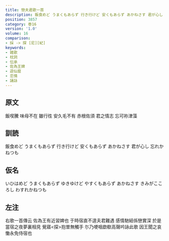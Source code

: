 ```yaml
---
title: 戀夫君歌一首
description: 飯食めど うまくもあらず 行き行けど 安くもあらず あかねさす 君が心し 忘れかねつも
position: 3857
category: 巻16
version: '1.0'
volume: 16
comparison:
- 採 -> 探 [尼][紀]
keywords:
- 雑歌
- 枕詞
- 伝承
- 佐為王婢
- 遊仙窟
- 恋情
- 誦詠
---
```


## 原文

飯喫騰 味母不在 雖行徃 安久毛不有 赤根佐須 君之情志 忘可祢津藻

## 訓読

飯食めど うまくもあらず 行き行けど 安くもあらず あかねさす 君が心し 忘れかねつも

## 仮名

いひはめど うまくもあらず ゆきゆけど やすくもあらず あかねさす きみがこころし わすれかねつも

## 左注

右歌一首傳云 佐為王有近習婢也 于時宿直不遑夫君難遇 感情馳結係戀實深 於是當宿之夜夢裏相見 覺寤<探>抱曽無觸手 尓乃哽咽歔欷高聲吟詠此歌 因王聞之哀慟永免侍宿也
